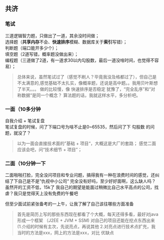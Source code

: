 ## 共济
### 笔试
三道逻辑智力题，只做出了一道，其余没时间做；  
选择题（**共享内存**不会、**快速排序**模糊、数据库关于**索引**写错）；  
判断题（端口能开多少个）；  
填空题（2道写错，概率题没做出来）；    
编程题（三道做了2道，有一道求30以内勾股数，最后一道没啥时间，也觉得不容易）；
> 总体来说，虽然笔试过了（感觉不刷人？毕竟我没及格都过了），但自己是不太满意的,感觉基础不太扎实，像概率题，还说是高中题。。我用贝叶斯想了半天。。。
> 做的比较慢，像 快速排序是否稳定 犹豫了，“完全乱序”和“对称数据“是同一个概念？
> 算法题的话，我就这样水平，多分析吧。
### 一面（10多分钟
自我介绍 + 笔试复盘  
笔试复盘的时候，问了下端口号为啥不止是0~65535，然后问了下 勾股数 的问题，就没了？
> 以为一面会直接技术面的”基础 + 项目“，大概这是大厂的套路；
> 感觉二面应该会吧，问“技术细节 + 项目”；
### 二面（10分钟一下
二面啪啪打脸，完全没问项目和专业问题，搞得我有一种在浪费时间的感觉，还纠结了下自己是不是”仇视中小公司“
完全没有好吗，至少好好面啊，这么缺人吗？虽然开的工资不低，15k了
我自己的期望是能面过稍微比自己水平高点的公司，找虐？我只是觉得天上没有免费的午餐吧  

但至少面试前紧张备考的一上午，让我了解了自己该往哪些方面准备
> 首先是简历上写的那些东西现在都看了个大概，每天还得多看，最好对java形成一个框架
（J2EE + JVM + SSM)
> 对自己的项目还能在挖点东西出来
(1.介绍的时候有主次，先说亮点，再说其他 2.对亮点进行技术点扩充，我当时的方法是xxx，网上的方法是xxx，对比
优缺点
